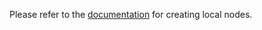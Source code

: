 Please refer to the 
[documentation](https://docs.r3.com/en/platform/corda/4.8/open-source/generating-a-node.html#use-cordform-and-dockerform-to-create-a-set-of-local-nodes-automatically.)
for creating local nodes.
